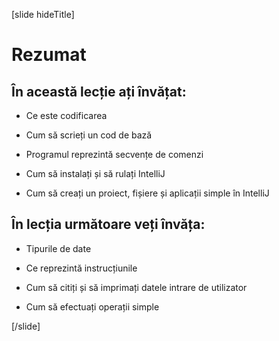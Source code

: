 
[slide hideTitle]

# Rezumat

## În această lecție ați învățat:

- Ce este codificarea

- Cum să scrieți un cod de bază 

- Programul reprezintă secvențe de comenzi

- Cum să instalați și să rulați IntelliJ

- Cum să creați un proiect, fișiere și aplicații simple în IntelliJ

## În lecția următoare veți învăța:

- Tipurile de date 

- Ce reprezintă instrucțiunile

- Cum să citiți și să imprimați datele intrare de utilizator

- Cum să efectuați operații simple

[/slide]

